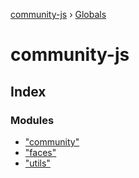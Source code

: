 [community-js](README.md) › [Globals](globals.md)

# community-js

## Index

### Modules

* ["community"](modules/_community_.md)
* ["faces"](modules/_faces_.md)
* ["utils"](modules/_utils_.md)
